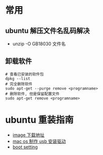 # 常用

## ubuntu 解压文件名乱码解决

- unzip -O GB18030 文件名


## 卸载软件

```shell
# 查看已安装的软件包
dpkg --list
# 完全删除软件
sudo apt-get --purge remove <programname>
# 删除软件, 但是保留配置文件
sudo apt-get remove <programname>
```

# ubuntu 重装指南

- [image 下载地址](http://releases.ubuntu.com/17.04/)
- [mac os 制作 usb 安装驱动](https://blog.gtwang.org/mac-os-x/create-a-ubuntu-linux-usb-stick-on-mac-osx/)
- [boot setting](http://it-easy.tw/usb-bios/)